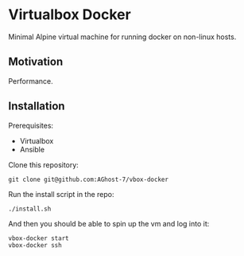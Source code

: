 # Virtualbox Docker
Minimal Alpine virtual machine for running docker on non-linux hosts.

## Motivation
Performance.

## Installation
Prerequisites:
- Virtualbox
- Ansible

Clone this repository:
```
git clone git@github.com:AGhost-7/vbox-docker
```

Run the install script in the repo:
```
./install.sh
```

And then you should be able to spin up the vm and log into it:
```
vbox-docker start
vbox-docker ssh
```
